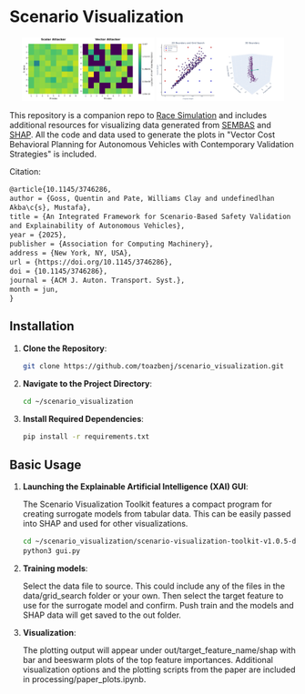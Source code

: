 # Scenario Visualization 
 
<p align="center">
  <img src="matrix.png" alt="Image 1" width="46%">
  <img src="grid_boundary.png" alt="Image 2" width="44.5%">
</p>

This repository is a companion repo to [Race Simulation](https://github.com/toazbenj/race_simulation) and includes additional resources for visualizing data generated from [SEMBAS](https://github.com/Thomj-Dev/SEMBAS/tree/example-v0.4.x-race_simulation) and [SHAP](https://github.com/shap/shap).
All the code and data used to generate the plots in "Vector Cost Behavioral Planning for Autonomous Vehicles with Contemporary Validation Strategies" is included. 

Citation:
```
@article{10.1145/3746286,
author = {Goss, Quentin and Pate, Williams Clay and undefinedlhan Akba\c{s}, Mustafa},
title = {An Integrated Framework for Scenario-Based Safety Validation and Explainability of Autonomous Vehicles},
year = {2025},
publisher = {Association for Computing Machinery},
address = {New York, NY, USA},
url = {https://doi.org/10.1145/3746286},
doi = {10.1145/3746286},
journal = {ACM J. Auton. Transport. Syst.},
month = jun,
}
```

## Installation

1. **Clone the Repository**:

   ```bash
   git clone https://github.com/toazbenj/scenario_visualization.git
   ```

2. **Navigate to the Project Directory**:

   ```bash
   cd ~/scenario_visualization
   ```

3. **Install Required Dependencies**:

   ```bash
   pip install -r requirements.txt
   ```

## Basic Usage

1. **Launching the Explainable Artificial Intelligence (XAI) GUI**:

   The Scenario Visualization Toolkit features a compact program for creating surrogate models from tabular data. This can be easily passed into SHAP and used for other visualizations.

   ```bash
   cd ~/scenario_visualization/scenario-visualization-toolkit-v1.0.5-dark
   python3 gui.py
   ```

2. **Training models**:

   Select the data file to source. This could include any of the files in the data/grid_search folder or your own. Then select the target feature to use for the surrogate model and confirm. Push train and the models and SHAP data will get saved to the out folder.

3. **Visualization**:

   The plotting output will appear under out/target_feature_name/shap with bar and beeswarm plots of the top feature importances. Additional visualization options and the plotting scripts from the paper are included in processing/paper_plots.ipynb. 
